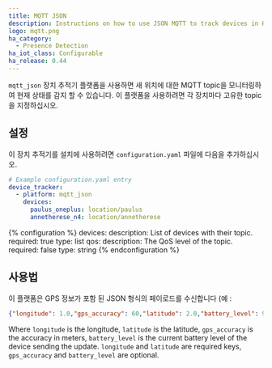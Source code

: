 ```yaml
---
title: MQTT JSON
description: Instructions on how to use JSON MQTT to track devices in Home Assistant.
logo: mqtt.png
ha_category:
  - Presence Detection
ha_iot_class: Configurable
ha_release: 0.44
---
```


`mqtt_json` 장치 추적기 플랫폼을 사용하면 새 위치에 대한 MQTT topic을 모니터링하여 현재 상태를 감지 할 수 있습니다. 이 플랫폼을 사용하려면 각 장치마다 고유한 topic을 지정하십시오.

## 설정

이 장치 추적기를 설치에 사용하려면 `configuration.yaml` 파일에 다음을 추가하십시오.

```yaml
# Example configuration.yaml entry
device_tracker:
  - platform: mqtt_json
    devices:
      paulus_oneplus: location/paulus
      annetherese_n4: location/annetherese
```

{% configuration %}
devices:
  description: List of devices with their topic.
  required: true
  type: list
qos:
  description: The QoS level of the topic.
  required: false
  type: string
{% endconfiguration %}

## 사용법

이 플랫폼은 GPS 정보가 포함 된 JSON 형식의 페이로드를 수신합니다 (예 :

```json
{"longitude": 1.0,"gps_accuracy": 60,"latitude": 2.0,"battery_level": 99.9}
```

Where `longitude` is the longitude, `latitude` is the latitude, `gps_accuracy` is the accuracy in meters, `battery_level` is the current battery level of the device sending the update.
`longitude` and `latitude` are required keys, `gps_accuracy` and `battery_level` are optional.
